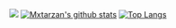 ![](https://github.com/mxtarzan/mxtarzan/blob/master/dino.gif)
[![Mxtarzan's github stats](https://github-readme-stats.vercel.app/api?username=mxtarzan&hide_title=true&count_private=true)](http://github.com/mxtarzan)
[![Top Langs](https://github-readme-stats.vercel.app/api/top-langs?username=mxtarzan&layout=compact)](http://github.com/mxtarzan)
